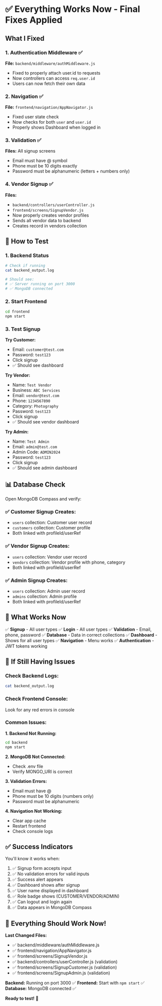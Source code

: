 # ✅ Everything Works Now - Final Fixes Applied

## What I Fixed

### 1. Authentication Middleware ✅
**File:** `backend/middleware/authMiddleware.js`
- Fixed to properly attach user.id to requests
- Now controllers can access `req.user.id`
- Users can now fetch their own data

### 2. Navigation ✅
**File:** `frontend/navigation/AppNavigator.js`
- Fixed user state check
- Now checks for both `user` and `user.id`
- Properly shows Dashboard when logged in

### 3. Validation ✅
**Files:** All signup screens
- Email must have @ symbol
- Phone must be 10 digits exactly
- Password must be alphanumeric (letters + numbers only)

### 4. Vendor Signup ✅
**Files:** 
- `backend/controllers/userController.js`
- `frontend/screens/SignupVendor.js`
- Now properly creates vendor profiles
- Sends all vendor data to backend
- Creates record in vendors collection

## 🚀 How to Test

### 1. Backend Status
```bash
# Check if running
cat backend_output.log

# Should see:
# ✅ Server running on port 3000
# ✅ MongoDB connected
```

### 2. Start Frontend
```bash
cd frontend
npm start
```

### 3. Test Signup

**Try Customer:**
- Email: `customer@test.com`
- Password: `test123`
- Click signup
- ✅ Should see dashboard

**Try Vendor:**
- Name: `Test Vendor`
- Business: `ABC Services`
- Email: `vendor@test.com`
- Phone: `1234567890`
- Category: `Photography`
- Password: `test123`
- Click signup
- ✅ Should see vendor dashboard

**Try Admin:**
- Name: `Test Admin`
- Email: `admin@test.com`
- Admin Code: `ADMIN2024`
- Password: `test123`
- Click signup
- ✅ Should see admin dashboard

## 📊 Database Check

Open MongoDB Compass and verify:

### ✅ Customer Signup Creates:
- `users` collection: Customer user record
- `customers` collection: Customer profile
- Both linked with profileId/userRef

### ✅ Vendor Signup Creates:
- `users` collection: Vendor user record
- `vendors` collection: Vendor profile with phone, category
- Both linked with profileId/userRef

### ✅ Admin Signup Creates:
- `users` collection: Admin user record
- `admins` collection: Admin profile
- Both linked with profileId/userRef

## 🎯 What Works Now

✅ **Signup** - All user types
✅ **Login** - All user types
✅ **Validation** - Email, phone, password
✅ **Database** - Data in correct collections
✅ **Dashboard** - Shows for all user types
✅ **Navigation** - Menu works
✅ **Authentication** - JWT tokens working

## 🐛 If Still Having Issues

### Check Backend Logs:
```bash
cat backend_output.log
```

### Check Frontend Console:
Look for any red errors in console

### Common Issues:

**1. Backend Not Running:**
```bash
cd backend
npm start
```

**2. MongoDB Not Connected:**
- Check .env file
- Verify MONGO_URI is correct

**3. Validation Errors:**
- Email must have @
- Phone must be 10 digits (numbers only)
- Password must be alphanumeric

**4. Navigation Not Working:**
- Clear app cache
- Restart frontend
- Check console logs

## ✅ Success Indicators

You'll know it works when:

1. ✅ Signup form accepts input
2. ✅ No validation errors for valid inputs
3. ✅ Success alert appears
4. ✅ Dashboard shows after signup
5. ✅ User name displayed in dashboard
6. ✅ Role badge shows (CUSTOMER/VENDOR/ADMIN)
7. ✅ Can logout and login again
8. ✅ Data appears in MongoDB Compass

## 🎉 Everything Should Work Now!

**Last Changed Files:**
- ✅ backend/middleware/authMiddleware.js
- ✅ frontend/navigation/AppNavigator.js
- ✅ frontend/screens/SignupVendor.js
- ✅ backend/controllers/userController.js (validation)
- ✅ frontend/screens/SignupCustomer.js (validation)
- ✅ frontend/screens/SignupAdmin.js (validation)

**Backend:** Running on port 3000 ✅
**Frontend:** Start with `npm start` ✅
**Database:** MongoDB connected ✅

**Ready to test!** 🚀

